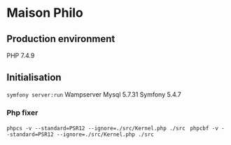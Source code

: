 # Maison Philo

## Production environment

PHP 7.4.9


## Initialisation

`symfony server:run`
Wampserver Mysql 5.7.31
Symfony 5.4.7

### Php fixer

`phpcs -v --standard=PSR12 --ignore=./src/Kernel.php ./src `
`phpcbf -v --standard=PSR12 --ignore=./src/Kernel.php ./src`